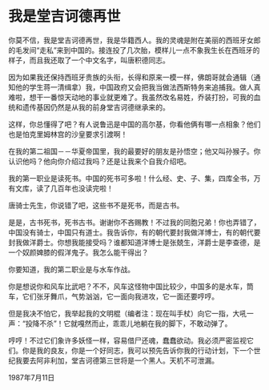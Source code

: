 # 我是堂吉诃德再世

你莫不信，我是堂吉诃德再世，我是华籍西人。我的灵魂是附在美丽的西班牙女郎的毛发间“走私”来到中国的。接连投了几次胎，模样儿一点不象我生长在西班牙的样子，而且我还取了一个中文名字，叫唐积德同志。

因为如果我还保持西班牙贵族的头衔，长得和原来一模一样，佛朗哥就会通辑（通知他的学生蒋一清缉拿）我，中国政府又会把我当做法西斯特务来追捕我。做人真难啦，想干一番惊天动地的事业就更难了。我虽然改名易姓，乔装打扮，可我的血统和遗传基因仍然是从我的前身堂吉诃德继承来的。

这样，你总懂得了吧？有人说鲁迅是中国的高尔基，你看他俩有哪一点相象？他们也是怕克里姆林宫的沙皇要求引渡啊！

在我的第二祖国－－华夏帝国里，我的最要好的朋友是孙悟空；他又叫孙猴子。你认识他吗？他向你介绍过我吗？还是让我来个自我介绍吧。

我的第一职业是读死书。中国的死书可多啦！什么经、史、子、集，四库全书，万有文库，读了几百年也没读完啦！

唐骑士先生，你说错了吧，这些书不是死书，而是古书。

是是，古书死书，死书古书。谢谢你不吝赐教！不过我的同胞兄弟！你也弄错了，中国没有骑士，中国只有道士。我告诉你，有的朝代要封我做洋博士，有的朝代要封我做洋爵士。你想我能接受吗？谁都知道洋博士是张兢生，洋爵士是李查德，是一个奴颜婢膝的假洋鬼子。我怎么能干得出？

你要知道，我的第二职业是与水车作战。

你是想说你和风车比武吧？不不，风车这怪物中国比较少，中国多的是水车，筒车，它们张牙舞爪，气势汹汹，它一面向我进攻，它一面还要哼哼。

但是我决不怕它，我举起我的文明棍（编者注：现在叫手杖）向它一指，大吼一声：“投降不杀”！它就嘎然而止，乖乖儿地躺在我的脚下，不敢动弹了。

哼哼！不过它们象许多妖怪一样，容易借尸还魂，蠢蠢欲动。我必须严密监视它们。你是我的良友，你是一个好同志，我可以预先告诉你我的行动计划，下一个世纪我要去阿非利加，堂吉诃德第三世将是一个黑人。天机不可泄漏。

1987年7月11日

